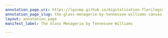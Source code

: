 ```yaml
---
annotation_page_uri: https://lgsump.github.io/digitalization-florilegium/annotations/the-glass-menagerie-by-tennessee-williams-canvas-1-462-082288.json
annotation_page_slug: the-glass-menagerie-by-tennessee-williams-canvas-1-462-082288
layout: annotation_page
manifest_label: The Glass Menagerie by Tennessee Williams

---
```

